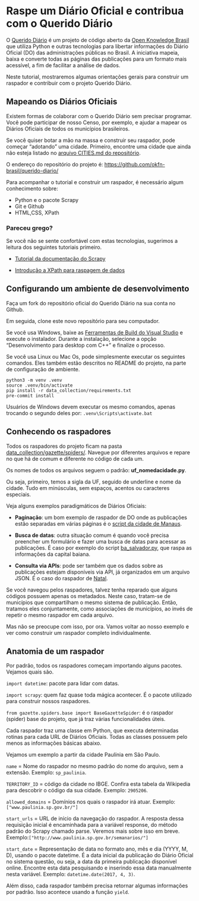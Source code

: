# Raspe um Diário Oficial e contribua com o Querido Diário

O [Querido Diário](https://queridodiario.ok.org.br/) é um projeto de código aberto da [Open Knowledge Brasil](https://ok.org.br/) que utiliza Python e outras tecnologias para libertar informações do Diário Oficial (DO) das administrações públicas no Brasil. A iniciativa mapeia, baixa e converte todas as páginas das publicações para um formato mais acessível, a fim de facilitar a análise de dados.

Neste tutorial, mostraremos algumas orientações gerais para construir um raspador e contribuir com o projeto Querido Diário. 

## Mapeando os Diários Oficiais
Existem formas de colaborar com o Querido Diário sem precisar programar. Você pode participar de nosso Censo, por exemplo, e ajudar a mapear os Diários Oficiais de todos os municípios brasileiros.

Se você quiser botar a mão na massa e construir seu raspador, pode começar “adotando” uma cidade. Primeiro, encontre uma cidade que ainda não esteja listado no [arquivo CITIES.md do repositório](https://github.com/okfn-brasil/querido-diario/blob/main/CITIES.md). 

O endereço do repositório do projeto é: https://github.com/okfn-brasil/querido-diario/

Para acompanhar o tutorial e construir um raspador, é necessário algum conhecimento sobre:

- Python e o pacote Scrapy
- Git e Github
- HTML,CSS, XPath

### Pareceu grego?

Se você não se sente confortável com estas tecnologias, sugerimos a leitura dos seguintes tutoriais primeiro.

* [Tutorial da documentação do Scrapy](https://docs.scrapy.org/en/latest/intro/tutorial.html)

* [Introdução a XPath para raspagem de dados](https://escoladedados.org/tutoriais/xpath-para-raspagem-de-dados-em-html/)


## Configurando um ambiente de desenvolvimento
Faça um fork do repositório oficial do Querido Diário na sua conta no Github.

Em seguida, clone este novo repositório para seu computador.

Se você usa Windows, baixe as [Ferramentas de Build do Visual Studio](https://visualstudio.microsoft.com/pt-br/downloads/#build-tools-for-visual-studio-2019) e execute o instalador. Durante a instalação, selecione a opção “Desenvolvimento para desktop com C++” e finalize o processo.

Se você usa Linux ou Mac Os, pode simplesmente executar os seguintes comandos. Eles também estão descritos no README do projeto, na parte de configuração de ambiente.

```
python3 -m venv .venv
source .venv/bin/activate
pip install -r data_collection/requirements.txt
pre-commit install
```

Usuários de Windows devem executar os mesmo comandos, apenas trocando o segundo deles por:  `.venv\Scripts\activate.bat`


## Conhecendo os raspadores

Todos os raspadores do projeto ficam na pasta [data_collection/gazette/spiders/](https://github.com/okfn-brasil/querido-diario/tree/main/data_collection/gazette/spiders). Navegue por diferentes arquivos e repare no que há de comum e diferente no código de cada um.

Os nomes de todos os arquivos seguem o padrão: **uf_nomedacidade.py**. 

Ou seja, primeiro, temos a sigla da UF, seguido de underline e nome da cidade. Tudo em minúsculas, sem espaços, acentos ou caracteres especiais.

Veja alguns exemplos paradigmáticos de Diários Oficiais:

* **Paginação**: um bom exemplo de raspador de DO onde as publicações estão separadas em várias páginas é o [script da cidade de Manaus](https://github.com/okfn-brasil/querido-diario/blob/main/data_collection/gazette/spiders/am_manaus.py).

* **Busca de datas**: outra situação comum é quando você precisa preencher um formulário e fazer uma busca de datas para acessar as publicações. É caso por exemplo do script [ba_salvador.py](https://github.com/okfn-brasil/querido-diario/blob/main/data_collection/gazette/spiders/ba_salvador.py), que raspa as informações da capital baiana.

* **Consulta via APIs**: pode ser também que os dados sobre as publicações estejam disponíveis via API, já organizados em um arquivo JSON. É o caso do raspador de [Natal](https://github.com/okfn-brasil/querido-diario/blob/main/data_collection/gazette/spiders/rn_natal.py).

Se você navegou pelos raspadores, talvez tenha reparado que alguns códigos possuem apenas os metadados. Neste caso, tratam-se de municípios que compartilham o mesmo sistema de publicação. Então, tratamos eles conjuntamente, como associações de municípios, ao invés de repetir o mesmo raspador em cada arquivo.

Mas não se preocupe com isso, por ora. Vamos voltar ao nosso exemplo e ver como construir um raspador completo individualmente.

## Anatomia de um raspador

Por padrão, todos os raspadores começam importando alguns pacotes. Vejamos quais são.

`import datetime`: pacote para lidar com datas.

`import scrapy`: quem faz quase toda mágica acontecer. É o pacote utilizado para construir nossos raspadores.

`from gazette.spiders.base import BaseGazetteSpider`: é o raspador (spider) base do projeto, que já traz várias funcionalidades úteis.

Cada raspador traz uma classe em Python, que executa determinadas rotinas para cada URL de Diários Oficiais. Todas as classes possuem pelo menos as informações básicas abaixo.

Vejamos um exemplo a partir da cidade Paulínia em São Paulo.

`name` = Nome do raspador no mesmo padrão do nome do arquivo, sem a extensão. Exemplo: `sp_paulinia`.

`TERRITORY_ID` = código da cidade no IBGE. Confira esta tabela da Wikipedia para descobrir o código da sua cidade. Exemplo: `2905206`.

`allowed_domains` = Domínios nos quais o raspador irá atuar. Exemplo: `["www.paulinia.sp.gov.br/"]`

`start_urls` = URL de início da navegação do raspador. A resposta dessa requisição inicial é encaminhada para a variável response, do método padrão do Scrapy chamado parse. Veremos mais sobre isso em breve. Exemplo:`["http://www.paulinia.sp.gov.br/semanarios/"]`

`start_date` = Representação de data no formato ano, mês e dia (YYYY, M, D), usando o pacote datetime. É a data inicial da publicação do Diário Oficial no sistema questão, ou seja, a data da primeira publicação disponível online. Encontre esta data pesquisando e inserindo essa data manualmente nesta variável. Exemplo: `datetime.date(2017, 4, 3)`.

Além disso, cada raspador também precisa retornar algumas informações por padrão. Isso acontece usando a função `yield`.

